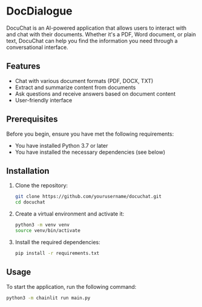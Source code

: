 # DocDialogue

DocuChat is an AI-powered application that allows users to interact with and chat with their documents. Whether it's a PDF, Word document, or plain text, DocuChat can help you find the information you need through a conversational interface.

## Features

- Chat with various document formats (PDF, DOCX, TXT)
- Extract and summarize content from documents
- Ask questions and receive answers based on document content
- User-friendly interface

## Prerequisites

Before you begin, ensure you have met the following requirements:

- You have installed Python 3.7 or later
- You have installed the necessary dependencies (see below)

## Installation

1. Clone the repository:

    ```bash
    git clone https://github.com/yourusername/docuchat.git
    cd docuchat
    ```

2. Create a virtual environment and activate it:

    ```bash
    python3 -m venv venv
    source venv/bin/activate
    ```

3. Install the required dependencies:

    ```bash
    pip install -r requirements.txt
    ```

## Usage

To start the application, run the following command:

```bash
python3 -m chainlit run main.py
